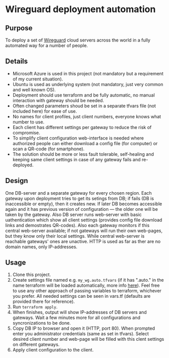 # Wireguard deployment automation

## Purpose
To deploy a set of [Wireguard](https://www.wireguard.com/) cloud servers across the world in a fully automated way for a number of people.

## Details
- Microsoft Azure is used in this project (not mandatory but a requirement of my current situation).
- Ubuntu is used as underlying system (not mandatory, just very common and well known OS).
- Deployment should use terraform and be fully automatic, no manual interaction with gateway should be needed.
- Often changed parameters shoud be set in a separate tfvars file (not included here) for ease of use.
- No names for client profiles, just client numbers, everyone knows what number to use.
- Each client has different settings per gateway to reduce the risk of compromise.
- To simplify client configuration web-interface is needed where authorized people can either download a config file (for computer) or scan a QR-code (for smartphone).
- The solution should be more or less fault tolerable, self-healing and keeping same client settings in case of any gateway fails and re-deployed.

## Design
One DB-server and a separate gateway for every chosen region. Each gateway upon deployment tries to get its setings from DB; if fails (DB is inaccessible or empty), then it creates new. If later DB becomes accessible again and it has previous version of configuration — the older one will be taken by the gateway. Also DB server runs web-server with basic uathentication which show all client settings (provides config file download links and demostrates QR-codes). Also each gateway monitors if this central web-server available; if not gateways will run their own web-pages, but they know only their local settings. While central web-server is reachable gateways' ones are unactive. HTTP is used as far as ther are no domain names, only IP-addresses.

## Usage
1. Clone this project.
2. Create settings file named e.g. `my_wg.auto.tfvars` (if it has ".auto." in the name terraform will be loaded automatically, more info [here](https://www.terraform.io/language/values/variables#:~:text=any%20files%20with%20names%20ending%20in%20.auto.tfvars)). Feel free to use any other approach of passing variables to terraform, whichever you prefer. All needed settings can be seen in vars.tf (defaults are provided there for reference).
3. Run `terraform apply`.
4. When finishes, output will show IP-addresses of DB servers and gateways. Wait a few minutes more for all configurations and syncronizations to be done.
5. Copy DB IP to browser and open it (HTTP, port 80). When prompted enter you administrator credentials (same as set in tfvars). Select desired client number and web-page will be filled with this clent settings on different gateways.
6. Apply client configuration to the client.
